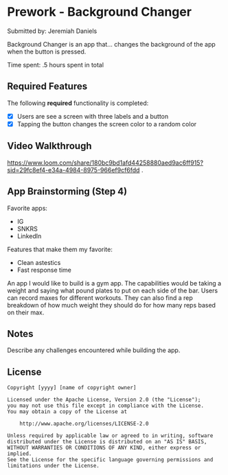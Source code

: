 # Prework - Background Changer

Submitted by: Jeremiah Daniels

Background Changer is an app that... changes the background of the app when the button is pressed. 

Time spent: .5 hours spent in total

## Required Features

The following **required** functionality is completed:

- [x] Users are see a screen with three labels and a button
- [x] Tapping the button changes the screen color to a random color
 
## Video Walkthrough

https://www.loom.com/share/180bc9bd1afd44258880aed9ac6ff915?sid=29fc8ef4-e34a-4984-8975-966ef9cf6fdd .

## App Brainstorming (Step 4)

Favorite apps:
- IG
- SNKRS
- LinkedIn

Features that make them my favorite:
- Clean astestics
- Fast response time

An app I would like to build is a gym app. The capabilities would be taking a weight and saying what pound plates to put on each side of the bar. Users can record maxes for different workouts. They can also find a rep breakdown of how much weight they should do for how many reps based on their max.

## Notes

Describe any challenges encountered while building the app.

## License

    Copyright [yyyy] [name of copyright owner]

    Licensed under the Apache License, Version 2.0 (the "License");
    you may not use this file except in compliance with the License.
    You may obtain a copy of the License at

        http://www.apache.org/licenses/LICENSE-2.0

    Unless required by applicable law or agreed to in writing, software
    distributed under the License is distributed on an "AS IS" BASIS,
    WITHOUT WARRANTIES OR CONDITIONS OF ANY KIND, either express or implied.
    See the License for the specific language governing permissions and
    limitations under the License.
